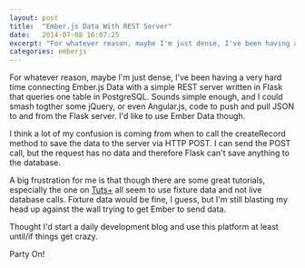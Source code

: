 ```yaml
---
layout: post
title:  "Ember.js Data With REST Server"
date:   2014-07-08 16:07:25
excerpt: "For whatever reason, maybe I'm just dense, I've been having a very hard time connecting Ember.js Data with a simple REST server written in Flask that queries one table in PostgreSQL."
categories: emberjs
---
```

<div class="post-inner">

<p>For whatever reason, maybe I'm just dense, I've been having a very hard time connecting Ember.js Data with a simple REST server written in Flask that queries one table in PostgreSQL.  Sounds simple enough, and I could smash togther some jQuery, or even Angular.js, code to push and pull JSON to and from the Flask server.  I'd like to use Ember Data though.</p>

<p>I think a lot of my confusion is coming from when to call the createRecord method to save the data to the server via HTTP POST.  I can send the POST call, but the request has no data and therefore Flask can't save anything to the database.  </p>

<p>A big frustration for me is that though there are some great tutorials, especially the one on <a href="http://courses.tutsplus.com/courses/lets-learn-ember" rel="nofollow">Tuts+</a> all seem to use fixture data and not live database calls.  Fixture data would be fine, I guess, but I'm still blasting my head up against the wall trying to get Ember to send data.</p>

<p>Thought I'd start a daily development blog and use this platform at least until/if things get crazy.</p>

<p>Party On!</p>
</div>
